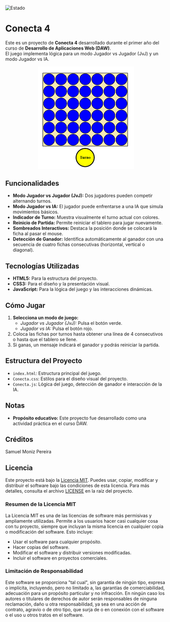 ![Estado](https://img.shields.io/badge/Estado-Acabado-brightgreen?style=plastic)


# Conecta 4

Este es un proyecto de **Conecta 4** desarrollado durante el primer año del curso de **Desarrollo de Aplicaciones Web (DAW)**.  
El juego implementa lógica para un modo Jugador vs Jugador (JvJ) y un modo Jugador vs IA.

<div align="center">
  <img src="Conecta4.png" alt="Imagen del conecta 4" width="300">
</div>


## Funcionalidades
- **Modo Jugador vs Jugador (JvJ):** Dos jugadores pueden competir alternando turnos.
- **Modo Jugador vs IA:** El jugador puede enfrentarse a una IA que simula movimientos básicos.
- **Indicador de Turno:** Muestra visualmente el turno actual con colores.
- **Reinicio de Partida:** Permite reiniciar el tablero para jugar nuevamente.
- **Sombreados Interactivos:** Destaca la posición donde se colocará la ficha al pasar el mouse.
- **Detección de Ganador:** Identifica automáticamente al ganador con una secuencia de cuatro fichas consecutivas (horizontal, vertical o diagonal).

## Tecnologías Utilizadas
- **HTML5:** Para la estructura del proyecto.
- **CSS3:** Para el diseño y la presentación visual.
- **JavaScript:** Para la lógica del juego y las interacciones dinámicas.

## Cómo Jugar
1. **Selecciona un modo de juego:**
   - *Jugador vs Jugador (JvJ):* Pulsa el botón verde.
   - *Jugador vs IA:* Pulsa el botón rojo.
2. Coloca las fichas por turnos hasta obtener una línea de 4 consecutivos o hasta que el tablero se llene.
3. Si ganas, un mensaje indicará el ganador y podrás reiniciar la partida.

## Estructura del Proyecto
- `index.html`: Estructura principal del juego.
- `Conecta.css`: Estilos para el diseño visual del proyecto.
- `Conecta.js`: Lógica del juego, detección de ganador e interacción de la IA.

## Notas
- **Propósito educativo:** Este proyecto fue desarrollado como una actividad práctica en el curso DAW.

## Créditos
Samuel Moniz Pereira

## Licencia

Este proyecto está bajo la [Licencia MIT](https://opensource.org/licenses/MIT). Puedes usar, copiar, modificar y distribuir el software bajo las condiciones de esta licencia. Para más detalles, consulta el archivo [LICENSE](LICENSE) en la raíz del proyecto.

### Resumen de la Licencia MIT
La Licencia MIT es una de las licencias de software más permisivas y ampliamente utilizadas. Permite a los usuarios hacer casi cualquier cosa con tu proyecto, siempre que incluyan la misma licencia en cualquier copia o modificación del software. Esto incluye:

- Usar el software para cualquier propósito.
- Hacer copias del software.
- Modificar el software y distribuir versiones modificadas.
- Incluir el software en proyectos comerciales.

### Limitación de Responsabilidad
Este software se proporciona "tal cual", sin garantía de ningún tipo, expresa o implícita, incluyendo, pero no limitado a, las garantías de comerciabilidad, adecuación para un propósito particular y no infracción. En ningún caso los autores o titulares de derechos de autor serán responsables de ninguna reclamación, daño u otra responsabilidad, ya sea en una acción de contrato, agravio o de otro tipo, que surja de o en conexión con el software o el uso u otros tratos en el software.

